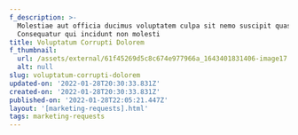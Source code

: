 ```yaml
---
f_description: >-
  Molestiae aut officia ducimus voluptatem culpa sit nemo suscipit quasi.
  Consequatur qui incidunt non molesti
title: Voluptatum Corrupti Dolorem
f_thumbnail:
  url: /assets/external/61f45269d5c8c674e977966a_1643401831406-image17.jpg
  alt: null
slug: voluptatum-corrupti-dolorem
updated-on: '2022-01-28T20:30:33.831Z'
created-on: '2022-01-28T20:30:33.831Z'
published-on: '2022-01-28T22:05:21.447Z'
layout: '[marketing-requests].html'
tags: marketing-requests
---
```



